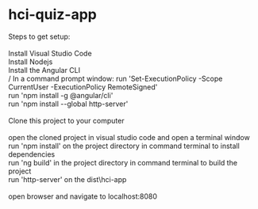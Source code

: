 # hci-quiz-app

Steps to get setup:
\
\
Install Visual Studio Code
\
Install Nodejs
\
Install the Angular CLI
\
/
In a command prompt window:
run 'Set-ExecutionPolicy -Scope CurrentUser -ExecutionPolicy RemoteSigned'
\
run 'npm install -g @angular/cli'
\
run 'npm install --global http-server'
\
\
Clone this project to your computer
\
\
open the cloned project in visual studio code and open a terminal window
\
run 'npm install' on the project directory in command terminal to install dependencies
\
run 'ng build' in the project directory in command terminal to build the project
\
run 'http-server' on the dist\hci-app
\
\
open browser and navigate to localhost:8080
